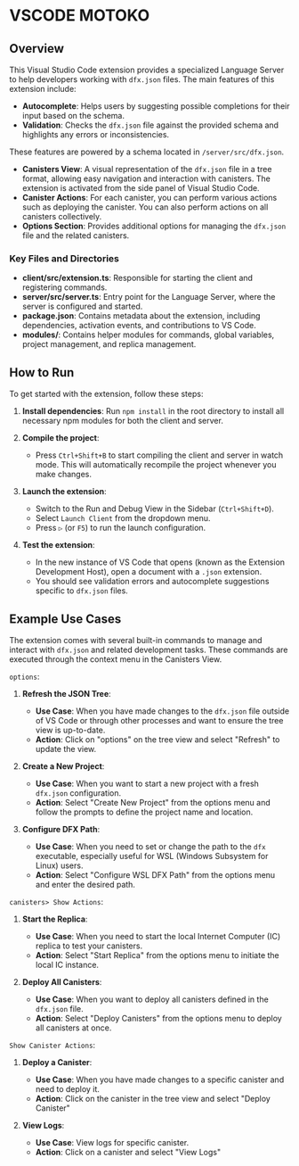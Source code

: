 #  VSCODE MOTOKO
## Overview

This Visual Studio Code extension provides a specialized Language Server to help developers working with `dfx.json` files. The main features of this extension include:

- **Autocomplete**: Helps users by suggesting possible completions for their input based on the schema.
- **Validation**: Checks the `dfx.json` file against the provided schema and highlights any errors or inconsistencies.

These features are powered by a schema located in `/server/src/dfx.json`.

- **Canisters View**: A visual representation of the `dfx.json` file in a tree format, allowing easy navigation and interaction with canisters. The extension is activated from the side panel of Visual Studio Code.
- **Canister Actions**: For each canister, you can perform various actions such as deploying the canister. You can also perform actions on all canisters collectively.
- **Options Section**: Provides additional options for managing the `dfx.json` file and the related canisters.

### Key Files and Directories

- **client/src/extension.ts**: Responsible for starting the client and registering commands.
- **server/src/server.ts**: Entry point for the Language Server, where the server is configured and started.
- **package.json**: Contains metadata about the extension, including dependencies, activation events, and contributions to VS Code.
- **modules/**: Contains helper modules for commands, global variables, project management, and replica management.

## How to Run

To get started with the extension, follow these steps:

1. **Install dependencies**: Run `npm install` in the root directory to install all necessary npm modules for both the client and server.

2. **Compile the project**:
   - Press `Ctrl+Shift+B` to start compiling the client and server in watch mode. This will automatically recompile the project whenever you make changes.

3. **Launch the extension**:
   - Switch to the Run and Debug View in the Sidebar (`Ctrl+Shift+D`).
   - Select `Launch Client` from the dropdown menu.
   - Press `▷` (or `F5`) to run the launch configuration.

4. **Test the extension**:
   - In the new instance of VS Code that opens (known as the Extension Development Host), open a document with a `.json` extension.
   - You should see validation errors and autocomplete suggestions specific to `dfx.json` files.

## Example Use Cases

The extension comes with several built-in commands to manage and interact with `dfx.json` and related development tasks. These commands are executed through the context menu in the Canisters View.

`options`:
1. **Refresh the JSON Tree**:
   - **Use Case**: When you have made changes to the `dfx.json` file outside of VS Code or through other processes and want to ensure the tree view is up-to-date.
   - **Action**: Click on "options" on the tree view and select "Refresh" to update the view.

2. **Create a New Project**:
   - **Use Case**: When you want to start a new project with a fresh `dfx.json` configuration.
   - **Action**: Select "Create New Project" from the options menu and follow the prompts to define the project name and location.

3. **Configure DFX Path**:
   - **Use Case**: When you need to set or change the path to the `dfx` executable, especially useful for WSL (Windows Subsystem for Linux) users.
   - **Action**: Select "Configure WSL DFX Path" from the options menu and enter the desired path.

`canisters> Show Actions`:

1. **Start the Replica**:
   - **Use Case**: When you need to start the local Internet Computer (IC) replica to test your canisters.
   - **Action**: Select "Start Replica" from the options menu to initiate the local IC instance.

2. **Deploy All Canisters**:
   - **Use Case**: When you want to deploy all canisters defined in the `dfx.json` file.
   - **Action**: Select "Deploy Canisters" from the options menu to deploy all canisters at once.

`Show Canister Actions`:

1. **Deploy a Canister**:
   - **Use Case**: When you have made changes to a specific canister and need to deploy it.
   - **Action**: Click on the canister in the tree view and select "Deploy Canister"

2. **View Logs**:
   - **Use Case**: View logs for specific canister.
   - **Action**: Click on a canister and select "View Logs"
